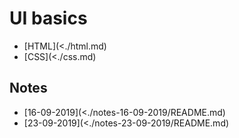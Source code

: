 # UI basics

* [HTML](<./html.md)
* [CSS](<./css.md)

## Notes

* [16-09-2019](<./notes-16-09-2019/README.md)
* [23-09-2019](<./notes-23-09-2019/README.md)
